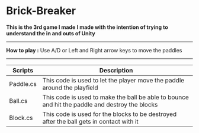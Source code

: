 # Brick-Breaker

**This is the 3rd game I made**
**I made with the intention of trying to understand the in and outs of Unity**

----

**How to play :**
Use A/D or Left and Right arrow keys to move the paddles

----

| Scripts | Description |
|---------|-------------|
|Paddle.cs|This code is used to let the player move the paddle around the playfield|
|Ball.cs|This code is used to make the ball be able to bounce and hit the paddle and destroy the blocks|
|Block.cs|This code is used for the blocks to be destroyed after the ball gets in contact with it|
